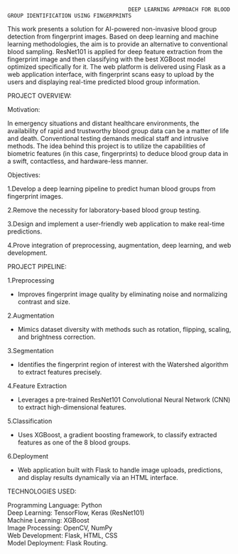                                           DEEP LEARNING APPROACH FOR BLOOD GROUP IDENTIFICATION USING FINGERPRINTS

This work presents a solution for AI-powered non-invasive blood group detection from fingerprint images. Based on deep learning and machine learning methodologies, the aim is to provide an alternative to conventional blood sampling. ResNet101 is applied for deep feature extraction from the fingerprint image and then classifying with the best XGBoost model optimized specifically for it. The web platform is delivered using Flask as a web application interface, with fingerprint scans easy to upload by the users and displaying real-time predicted blood group information.

PROJECT OVERVIEW:

Motivation:

In emergency situations and distant healthcare environments, the availability of rapid and trustworthy blood group data can be a matter of life and death. Conventional testing demands medical staff and intrusive methods. The idea behind this project is to utilize the capabilities of biometric features (in this case, fingerprints) to deduce blood group data in a swift, contactless, and hardware-less manner.

Objectives:

1.Develop a deep learning pipeline to predict human blood groups from fingerprint images.

2.Remove the necessity for laboratory-based blood group testing.

3.Design and implement a user-friendly web application to make real-time predictions.

4.Prove integration of preprocessing, augmentation, deep learning, and web development.

PROJECT PIPELINE:

1.Preprocessing
   - Improves fingerprint image quality by eliminating noise and normalizing contrast and size.

2.Augmentation
   - Mimics dataset diversity with methods such as rotation, flipping, scaling, and brightness correction.

3.Segmentation
- Identifies the fingerprint region of interest with the Watershed algorithm to extract features precisely.

4.Feature Extraction
   - Leverages a pre-trained ResNet101 Convolutional Neural Network (CNN) to extract high-dimensional features.

5.Classification
   - Uses XGBoost, a gradient boosting framework, to classify extracted features as one of the 8 blood groups.

6.Deployment
- Web application built with Flask to handle image uploads, predictions, and display results dynamically via an HTML interface.

TECHNOLOGIES USED:

Programming Language: Python  
Deep Learning: TensorFlow, Keras (ResNet101)  
Machine Learning: XGBoost  
Image Processing: OpenCV, NumPy  
Web Development: Flask, HTML, CSS  
Model Deployment: Flask Routing.
